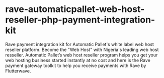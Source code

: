 # rave-automaticpallet-web-host-reseller-php-payment-integration-kit
Rave payment integration kit for Automatic Pallet's white label web host reseller platform. Become the "Web Host" with Nigeria's leading web host resseller. Automatic Pallet’s web host reseller program helps you get your web hosting business started instantly at no cost and here is the Rave payment gateway toolkit to help you receive payments with Rave by Flutterwave.
